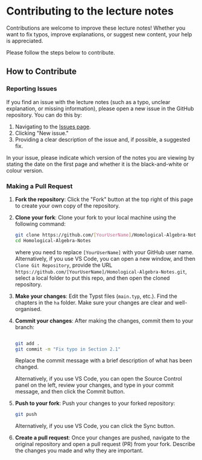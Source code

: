 # Contributing to the lecture notes

Contributions are welcome to improve these lecture notes! Whether you want to fix typos, improve explanations, or suggest new content, your help is appreciated.

Please follow the steps below to contribute.

## How to Contribute

### Reporting Issues

If you find an issue with the lecture notes (such as a typo, unclear explanation, or missing information), please open a new issue in the GitHub repository. You can do this by:
1. Navigating to the [Issues page](https://github.com/EricWay1024/Homological-Algebra-Notes/issues).
2. Clicking "New issue."
3. Providing a clear description of the issue and, if possible, a suggested fix.

In your issue, please indicate which version of the notes you are viewing by stating the date on the first page and whether it is the black-and-white or colour version.

### Making a Pull Request

1. **Fork the repository**: Click the "Fork" button at the top right of this page to create your own copy of the repository.
   
2. **Clone your fork**: Clone your fork to your local machine using the following command:
   ```bash
   git clone https://github.com/[YourUserName]/Homological-Algebra-Notes.git
   cd Homological-Algebra-Notes
   ```
    where you need to replace `[YourUserName]` with your GitHub user name.
    Alternatively, if you use VS Code, you can open a new window, and then `Clone Git Repository`, provide the URL `https://github.com/[YourUserName]/Homological-Algebra-Notes.git`, select a local folder to put this repo, and then open the cloned repository.
3. **Make your changes**: Edit the Typst files (`main.typ`, etc.). Find the chapters in the `ha` folder.  Make sure your changes are clear and well-organised.
4. **Commit your changes**: After making the changes, commit them to your branch:
    ```bash

    git add .
    git commit -m "Fix typo in Section 2.1"
    ```
    Replace the commit message with a brief description of what has been changed.

    Alternatively, if you use VS Code, you can open the Source Control panel on the left, review your changes, and type in your commit message, and then click the Commit button.
5. **Push to your fork**: Push your changes to your forked repository:
    ```bash
    git push
    ```

    Alternatively, if you use VS Code, you can click the Sync button.
6. **Create a pull request**: Once your changes are pushed, navigate to the original repository and open a pull request (PR) from your fork. Describe the changes you made and why they are important.